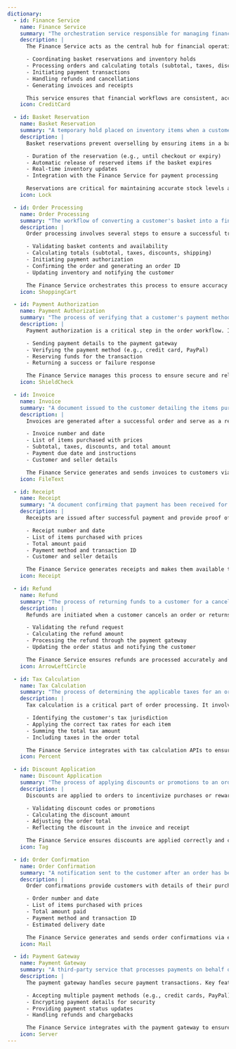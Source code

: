 ```yaml
---
dictionary:
  - id: Finance Service
    name: Finance Service
    summary: "The orchestration service responsible for managing financial transactions, basket reservations, and order processing."
    description: |
      The Finance Service acts as the central hub for financial operations in BookWorm. Key responsibilities include:

      - Coordinating basket reservations and inventory holds
      - Processing orders and calculating totals (subtotal, taxes, discounts, shipping)
      - Initiating payment transactions
      - Handling refunds and cancellations
      - Generating invoices and receipts

      This service ensures that financial workflows are consistent, accurate, and secure.
    icon: CreditCard

  - id: Basket Reservation
    name: Basket Reservation
    summary: "A temporary hold placed on inventory items when a customer adds them to their basket."
    description: |
      Basket reservations prevent overselling by ensuring items in a basket are not available to other customers. Key aspects include:

      - Duration of the reservation (e.g., until checkout or expiry)
      - Automatic release of reserved items if the basket expires
      - Real-time inventory updates
      - Integration with the Finance Service for payment processing

      Reservations are critical for maintaining accurate stock levels and ensuring a smooth checkout process.
    icon: Lock

  - id: Order Processing
    name: Order Processing
    summary: "The workflow of converting a customer's basket into a finalized order."
    description: |
      Order processing involves several steps to ensure a successful transaction:

      - Validating basket contents and availability
      - Calculating totals (subtotal, taxes, discounts, shipping)
      - Initiating payment authorization
      - Confirming the order and generating an order ID
      - Updating inventory and notifying the customer

      The Finance Service orchestrates this process to ensure accuracy and efficiency.
    icon: ShoppingCart

  - id: Payment Authorization
    name: Payment Authorization
    summary: "The process of verifying that a customer's payment method is valid and has sufficient funds."
    description: |
      Payment authorization is a critical step in the order workflow. It involves:

      - Sending payment details to the payment gateway
      - Verifying the payment method (e.g., credit card, PayPal)
      - Reserving funds for the transaction
      - Returning a success or failure response

      The Finance Service manages this process to ensure secure and reliable payments.
    icon: ShieldCheck

  - id: Invoice
    name: Invoice
    summary: "A document issued to the customer detailing the items purchased, amounts due, and payment terms."
    description: |
      Invoices are generated after a successful order and serve as a record of the transaction. They include:

      - Invoice number and date
      - List of items purchased with prices
      - Subtotal, taxes, discounts, and total amount
      - Payment due date and instructions
      - Customer and seller details

      The Finance Service generates and sends invoices to customers via email or their account.
    icon: FileText

  - id: Receipt
    name: Receipt
    summary: "A document confirming that payment has been received for an order."
    description: |
      Receipts are issued after successful payment and provide proof of purchase. They include:

      - Receipt number and date
      - List of items purchased with prices
      - Total amount paid
      - Payment method and transaction ID
      - Customer and seller details

      The Finance Service generates receipts and makes them available to customers.
    icon: Receipt

  - id: Refund
    name: Refund
    summary: "The process of returning funds to a customer for a canceled or returned order."
    description: |
      Refunds are initiated when a customer cancels an order or returns items. The process includes:

      - Validating the refund request
      - Calculating the refund amount
      - Processing the refund through the payment gateway
      - Updating the order status and notifying the customer

      The Finance Service ensures refunds are processed accurately and promptly.
    icon: ArrowLeftCircle

  - id: Tax Calculation
    name: Tax Calculation
    summary: "The process of determining the applicable taxes for an order based on customer location and product type."
    description: |
      Tax calculation is a critical part of order processing. It involves:

      - Identifying the customer's tax jurisdiction
      - Applying the correct tax rates for each item
      - Summing the total tax amount
      - Including taxes in the order total

      The Finance Service integrates with tax calculation APIs to ensure compliance with local regulations.
    icon: Percent

  - id: Discount Application
    name: Discount Application
    summary: "The process of applying discounts or promotions to an order."
    description: |
      Discounts are applied to orders to incentivize purchases or reward customers. The process includes:

      - Validating discount codes or promotions
      - Calculating the discount amount
      - Adjusting the order total
      - Reflecting the discount in the invoice and receipt

      The Finance Service ensures discounts are applied correctly and consistently.
    icon: Tag

  - id: Order Confirmation
    name: Order Confirmation
    summary: "A notification sent to the customer after an order has been successfully processed."
    description: |
      Order confirmations provide customers with details of their purchase. They include:

      - Order number and date
      - List of items purchased with prices
      - Total amount paid
      - Payment method and transaction ID
      - Estimated delivery date

      The Finance Service generates and sends order confirmations via email or the customer's account.
    icon: Mail

  - id: Payment Gateway
    name: Payment Gateway
    summary: "A third-party service that processes payments on behalf of BookWorm."
    description: |
      The payment gateway handles secure payment transactions. Key features include:

      - Accepting multiple payment methods (e.g., credit cards, PayPal)
      - Encrypting payment details for security
      - Providing payment status updates
      - Handling refunds and chargebacks

      The Finance Service integrates with the payment gateway to ensure seamless payment processing.
    icon: Server
---
```

